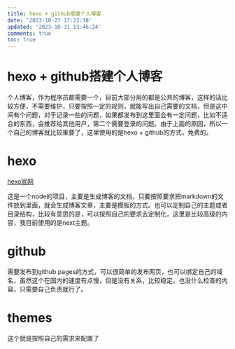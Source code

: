 ```yaml
---
title: hexo + github搭建个人博客
date: '2023-10-27 17:22:38'
updated: '2023-10-31 13:46:24'
comments: true
toc: true
---
```


# hexo + github搭建个人博客

个人博客，作为程序员都需要一个，目前大部分用的都是公共的博客，这样的话比较方便，不需要维护，只要按照一定的规则，就能写出自己需要的文档，但是这中间有个问题，对于记录一些的问题，如果都发布到这里面会有一定问题，比如不适合的东西，会推荐给其他用户，第二个需要登录的问题。由于上面的原因，所以一个自己的博客就比较重要了，这里使用的是hexo + github的方式，免费的。

<!-- more -->

# hexo

[hexo官网](https://hexo.io/zh-cn/index.html)

这是一个node的项目，主要是生成博客的文档，只要按照要求把markdown的文件放到里面，就会生成博客文章，主要是模板的方式。也可以定制自己的主题或者目录结构，比较有意思的是，可以按照自己的要求去定制化，这里是比较高级的内容，我目前使用的是next主题。

# github

需要发布到github pages的方式，可以很简单的发布网页，也可以绑定自己的域名，虽然这个在国内的速度有点慢，但是没有关系，比较稳定，也没什么检查的内容，只需要自己负责就行了。

# themes

这个就是按照自己的需求来配置了

‍
